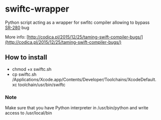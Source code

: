 # swiftc-wrapper
Python script acting as a wrapper for swfitc compiler allowing to bypass [SR-280](https://bugs.swift.org/browse/SR-280) bug


More info: [http://codica.pl/2015/12/25/taming-swift-compiler-bugs/](http://codica.pl/2015/12/25/taming-swift-compiler-bugs/)

## How to install

- chmod +x swiftc.sh
- cp swiftc.sh /Applications/Xcode.app/Contents/Developer/Toolchains/XcodeDefault.xc
toolchain/usr/bin/swiftc

### Note

Make sure that you have Python interpreter in /usr/bin/python and write access to /usr/local/bin
